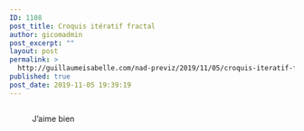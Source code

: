 ```yaml
---
ID: 1108
post_title: Croquis itératif fractal
author: gicomadmin
post_excerpt: ""
layout: post
permalink: >
  http://guillaumeisabelle.com/nad-previz/2019/11/05/croquis-iteratif-fractal/
published: true
post_date: 2019-11-05 19:39:19
---
```

<!-- wp:image {"id":1107} --><figure class="wp-block-image">

<img src="http://guillaumeisabelle.com/nad-previz/wp-content/uploads/sites/19/2019/11/img_6599.jpg" alt="" class="wp-image-1107" /><figcaption>J’aime bien </figcaption></figure> <!-- /wp:image -->